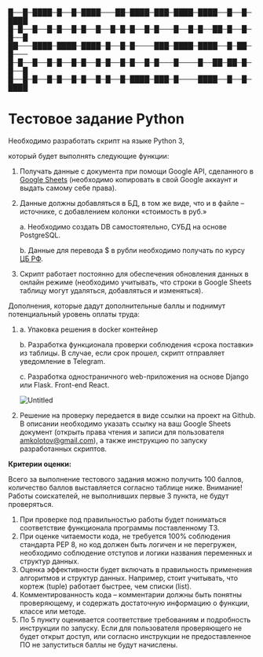 █──█─████─█──█─████───██─████─███─████─████──█──█─████
█─█──█──█─█──█─█──█──█─█─█──█─█───█──█─█──██─█──█─█──█
██───████─████─████─█──█─█────███─████─████──█─██─█───
█─█──█──█─█──█─█──█─█──█─█──█─█───█────█──██─██─█─█──█
█──█─█──█─█──█─█──█─█──█─████─███─█────████──█──█─████

# **Тестовое задание Python**

Необходимо разработать скрипт на языке Python 3, 

который будет выполнять следующие функции:

1. Получать данные с документа при помощи Google API, сделанного в [Google Sheets](https://docs.google.com/spreadsheets/d/1f-qZEX1k_3nj5cahOzntYAnvO4ignbyesVO7yuBdv_g/edit) (необходимо копировать в свой Google аккаунт и выдать самому себе права).
2. Данные должны добавляться в БД, в том же виде, что и в файле –источнике, с добавлением колонки «стоимость в руб.»
    
    a. Необходимо создать DB самостоятельно, СУБД на основе PostgreSQL.
    
    b. Данные для перевода $ в рубли необходимо получать по курсу [ЦБ РФ](https://www.cbr.ru/development/SXML/).
    
3. Скрипт работает постоянно для обеспечения обновления данных в онлайн режиме (необходимо учитывать, что строки в Google Sheets таблицу могут удаляться, добавляться и изменяться).

Дополнения, которые дадут дополнительные баллы и поднимут потенциальный уровень оплаты труда:

1. a. Упаковка решения в docker контейнер
    
    b. Разработка функционала проверки соблюдения «срока поставки» из таблицы. В случае, если срок прошел, скрипт отправляет уведомление в Telegram.
    
    c. Разработка одностраничного web-приложения на основе Django или Flask. Front-end React.
    
    ![Untitled](https://s3-us-west-2.amazonaws.com/secure.notion-static.com/6ee6a638-c52e-46a0-9c2d-cb518c955fb1/Untitled.png)
    

1. Решение на проверку передается в виде ссылки на проект на Github.
В описании необходимо указать ссылку на ваш Google Sheets документ (открыть права чтения и записи для пользователя [amkolotov@gmail.com](mailto:amkolotov@gmail.com)), а также инструкцию по запуску разработанных скриптов.

**Критерии оценки:**

Всего за выполнение тестового задания можно получить 100 баллов, количество баллов выставляется согласно таблице ниже.
Внимание! Работы соискателей, не выполнивших первые 3 пункта, не будут проверяться.

1. При проверке под правильностью работы будет пониматься соответствие функционала программы поставленному ТЗ.
2. При оценке читаемости кода, не требуется 100% соблюдения стандарта PEP 8, но код должен быть логичен и не перегружен, необходимо соблюдение отступов и логики названия переменных и структур данных.
3. Оценка эффективности будет включать в правильность применения алгоритмов и структур данных. Например, стоит учитывать, что кортеж (tuple) работает быстрее, чем списки (list).
4. Комментированность кода – комментарии должны быть понятны проверяющему, и содержать достаточную информацию о функции, классе или методе.
5. По 5 пункту оценивается соответствие требованиям и подробность инструкции по запуску. Если для пользователя проверяющего не будет открыт доступ, или согласно инструкции не предоставленное ПО не запуститься баллы не будут начислены.


